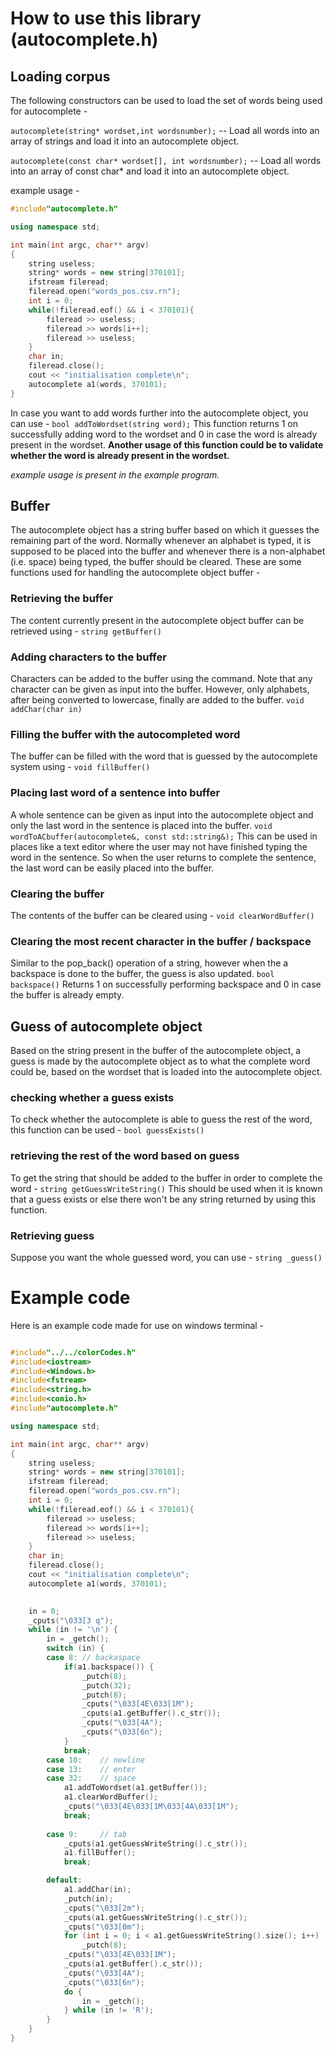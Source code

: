 # How to use this library (autocomplete.h)

## Loading corpus
The following constructors can be used to load the set of words being used for autocomplete - 

`autocomplete(string* wordset,int wordsnumber);`
-- Load all words into an array of strings and load it into an autocomplete object.

`autocomplete(const char* wordset[], int wordsnumber);`
-- Load all words into an array of const char* and load it into an autocomplete object.

example usage - 

```C++
#include"autocomplete.h"

using namespace std;

int main(int argc, char** argv)
{
    string useless;
    string* words = new string[370101];
    ifstream fileread;
    fileread.open("words_pos.csv.rn");
    int i = 0;
    while(!fileread.eof() && i < 370101){
        fileread >> useless;
        fileread >> words[i++];
        fileread >> useless;
    }
    char in;
    fileread.close();
    cout << "initialisation complete\n";
    autocomplete a1(words, 370101);
}
```

In case you want to add words further into the autocomplete object, you can use - 
`bool addToWordset(string word);`
This function returns 1 on successfully adding word to the wordset and 0 in case the word is already present in the wordset.
**Another usage of this function could be to validate whether the word is already present in the wordset.**

*example usage is present in the example program.*

## Buffer
The autocomplete object has a string buffer based on which it guesses the remaining part of the word.
Normally whenever an alphabet is typed, it is supposed to be placed into the buffer and whenever there is a non-alphabet (i.e. space) being typed, the buffer should be cleared.
These are some functions used for handling the autocomplete object buffer - 

### Retrieving the buffer
The content currently present in the autocomplete object buffer can be retrieved using - 
`string getBuffer()`

### Adding characters to the buffer
Characters can be added to the buffer using the command. Note that any character can be given as input into the buffer.
However, only alphabets, after being converted to lowercase, finally are added to the buffer.
`void addChar(char in)`

### Filling the buffer with the autocompleted word
The buffer can be filled with the word that is guessed by the autocomplete system using - 
`void fillBuffer()`

### Placing last word of a sentence into buffer
A whole sentence can be given as input into the autocomplete object and only the last word in the sentence is placed into the buffer.
`void wordToACbuffer(autocomplete&, const std::string&);`
This can be used in places like a text editor where the user may not have finished typing the word in the sentence.
So when the user returns to complete the sentence, the last word can be easily placed into the buffer.


### Clearing the buffer
The contents of the buffer can be cleared using - 
`void clearWordBuffer()`

### Clearing the most recent character in the buffer / backspace
Similar to the pop_back() operation of a string, however when the a backspace is done to the buffer, the guess is also updated.
`bool backspace()`
Returns 1 on successfully performing backspace and 0 in case the buffer is already empty.



## Guess of autocomplete object
Based on the string present in the buffer of the autocomplete object, a guess is made by the autocomplete object as to what the complete word could be, based on the wordset that is loaded into the autocomplete object.

### checking whether a guess exists
To check whether the autocomplete is able to guess the rest of the word, this function can be used - 
`bool guessExists()`

### retrieving the rest of the word based on guess
To get the string that should be added to the buffer in order to complete the word - 
`string getGuessWriteString()`
This should be used when it is known that a guess exists or else there won't be any string returned by using this function.

### Retrieving guess
Suppose you want the whole guessed word, you can use - 
`string _guess()`

# Example code
Here is an example code made for use on windows terminal - 
```C++

#include"../../colorCodes.h"
#include<iostream>
#include<Windows.h>
#include<fstream>
#include<string.h>
#include<conio.h>
#include"autocomplete.h"

using namespace std;

int main(int argc, char** argv)
{
    string useless;
    string* words = new string[370101];
    ifstream fileread;
    fileread.open("words_pos.csv.rn");
    int i = 0;
    while(!fileread.eof() && i < 370101){
        fileread >> useless;
        fileread >> words[i++];
        fileread >> useless;
    }
    char in;
    fileread.close();
    cout << "initialisation complete\n";
    autocomplete a1(words, 370101);
    

    in = 0;
    _cputs("\033[3 q");
    while (in != '\n') {
        in = _getch();
        switch (in) {
        case 8: // backaspace
            if(a1.backspace()) {
                _putch(8);
                _putch(32);
                _putch(8);
                _cputs("\033[4E\033[1M");
                _cputs(a1.getBuffer().c_str());
                _cputs("\033[4A");
                _cputs("\033[6n");
            }
            break;
        case 10:    // newline
        case 13:    // enter
        case 32:    // space
            a1.addToWordset(a1.getBuffer());            
            a1.clearWordBuffer();
            _cputs("\033[4E\033[1M\033[4A\033[1M");
            break;
            
        case 9:     // tab
            _cputs(a1.getGuessWriteString().c_str());
            a1.fillBuffer();
            break;

        default:
            a1.addChar(in);
            _putch(in);
            _cputs("\033[2m");
            _cputs(a1.getGuessWriteString().c_str());
            _cputs("\033[0m");
            for (int i = 0; i < a1.getGuessWriteString().size(); i++)
                _putch(8);
            _cputs("\033[4E\033[1M");
            _cputs(a1.getBuffer().c_str());           
            _cputs("\033[4A");
            _cputs("\033[6n");
            do {
                in = _getch();
            } while (in != 'R');
        }
    }
}
```
